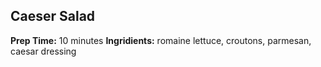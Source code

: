 ## Caeser Salad
**Prep Time:** 10 minutes
**Ingridients:** romaine lettuce, croutons, parmesan, caesar dressing
